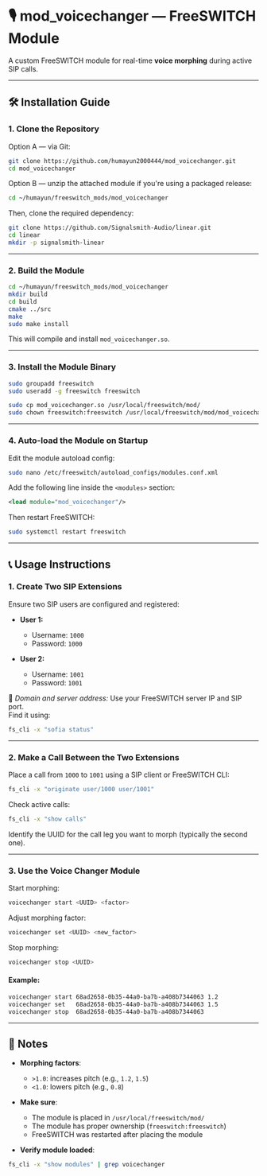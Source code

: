 # 🎙️ mod_voicechanger — FreeSWITCH Module

A custom FreeSWITCH module for real-time **voice morphing** during active SIP calls.

---

## 🛠️ Installation Guide

### 1. Clone the Repository

Option A — via Git:
```bash
git clone https://github.com/humayun2000444/mod_voicechanger.git
cd mod_voicechanger
```

Option B — unzip the attached module if you're using a packaged release:
```bash
cd ~/humayun/freeswitch_mods/mod_voicechanger
```

Then, clone the required dependency:
```bash
git clone https://github.com/Signalsmith-Audio/linear.git
cd linear
mkdir -p signalsmith-linear
```

---

### 2. Build the Module

```bash
cd ~/humayun/freeswitch_mods/mod_voicechanger
mkdir build
cd build
cmake ../src
make
sudo make install
```

This will compile and install `mod_voicechanger.so`.

---

### 3. Install the Module Binary

```bash
sudo groupadd freeswitch
sudo useradd -g freeswitch freeswitch

sudo cp mod_voicechanger.so /usr/local/freeswitch/mod/
sudo chown freeswitch:freeswitch /usr/local/freeswitch/mod/mod_voicechanger.so
```

---

### 4. Auto-load the Module on Startup

Edit the module autoload config:
```bash
sudo nano /etc/freeswitch/autoload_configs/modules.conf.xml
```

Add the following line inside the `<modules>` section:
```xml
<load module="mod_voicechanger"/>
```

Then restart FreeSWITCH:
```bash
sudo systemctl restart freeswitch
```

---

## 📞 Usage Instructions

### 1. Create Two SIP Extensions

Ensure two SIP users are configured and registered:

- **User 1:**  
  - Username: `1000`  
  - Password: `1000`

- **User 2:**  
  - Username: `1001`  
  - Password: `1001`

📌 *Domain and server address:* Use your FreeSWITCH server IP and SIP port.  
Find it using:
```bash
fs_cli -x "sofia status"
```

---

### 2. Make a Call Between the Two Extensions

Place a call from `1000` to `1001` using a SIP client or FreeSWITCH CLI:
```bash
fs_cli -x "originate user/1000 user/1001"
```

Check active calls:
```bash
fs_cli -x "show calls"
```

Identify the UUID for the call leg you want to morph (typically the second one).

---

### 3. Use the Voice Changer Module

Start morphing:
```bash
voicechanger start <UUID> <factor>
```

Adjust morphing factor:
```bash
voicechanger set <UUID> <new_factor>
```

Stop morphing:
```bash
voicechanger stop <UUID>
```

#### Example:
```bash
voicechanger start 68ad2658-0b35-44a0-ba7b-a408b7344063 1.2
voicechanger set   68ad2658-0b35-44a0-ba7b-a408b7344063 1.5
voicechanger stop  68ad2658-0b35-44a0-ba7b-a408b7344063
```

---

## 📝 Notes

- **Morphing factors**:
  - `>1.0`: increases pitch (e.g., `1.2`, `1.5`)
  - `<1.0`: lowers pitch (e.g., `0.8`)

- **Make sure**:
  - The module is placed in `/usr/local/freeswitch/mod/`
  - The module has proper ownership (`freeswitch:freeswitch`)
  - FreeSWITCH was restarted after placing the module

- **Verify module loaded**:
```bash
fs_cli -x "show modules" | grep voicechanger
```

